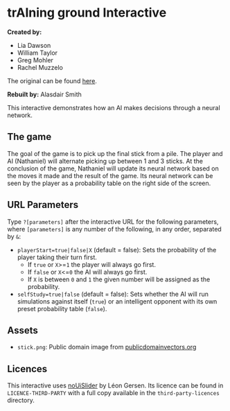 
# trAIning ground Interactive

**Created by:**

- Lia Dawson
- William Taylor
- Greg Mohler
- Rachel Muzzelo

The original can be found [here](https://github.com/wtaylor45/374-sticks-game).

**Rebuilt by:** Alasdair Smith

This interactive demonstrates how an AI makes decisions through a neural network.

## The game

The goal of the game is to pick up the final stick from a pile.
The player and AI (Nathaniel) will alternate picking up between 1 and 3 sticks.
At the conclusion of the game, Nathaniel will update its neural network based on the moves it made and the result of the game.
Its neural network can be seen by the player as a probability table on the right side of the screen.

## URL Parameters

Type `?[parameters]` after the interactive URL for the following parameters, where `[parameters]` is any number of the following, in any order, separated by `&`:

- `playerStart=true|false|X` (default = false): Sets the probability of the player taking their turn first.
  - If `true` or `X`>=`1` the player will always go first.
  - If `false` or `X`<=`0` the AI will always go first.
  - If `X` is between `0` and `1` the given number will be assigned as the probability.
- `selfStudy=true|false` (default = false): Sets whether the AI will run simulations against itself (`true`) or an intelligent opponent with its own preset probability table (`false`).

## Assets

- `stick.png`: Public domain image from [publicdomainvectors.org](https://publicdomainvectors.org/en/free-clipart/Stick-vector-image/81315.html)

## Licences

This interactive uses [noUiSlider](https://refreshless.com/nouislider/) by Léon Gersen.
Its licence can be found in `LICENCE-THIRD-PARTY` with a full copy available in the `third-party-licences` directory.
